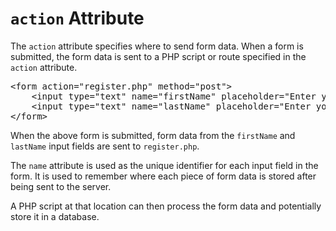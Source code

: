 # `action` Attribute

The `action` attribute specifies where to send form data. When a form is submitted, the form data is sent to a PHP script or route specified in the `action` attribute.

<pre>
&lt;form <span class="highlight">action="register.php"</span> method="post"&gt;
	&lt;input type="text" name="firstName" placeholder="Enter your first name"&gt;
	&lt;input type="text" name="lastName" placeholder="Enter your last name"&gt;
&lt;/form&gt;
</pre>

When the above form is submitted, form data from the `firstName` and `lastName` input fields are sent to `register.php`. 

The `name` attribute is used as the unique identifier for each input field in the form. It is used to remember where each piece of form data is stored after being sent to the server.

A PHP script at that location can then process the form data and potentially store it in a database.